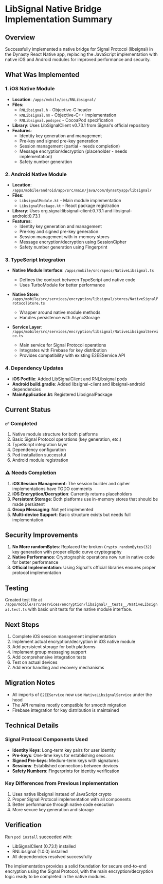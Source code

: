 # LibSignal Native Bridge Implementation Summary

## Overview
Successfully implemented a native bridge for Signal Protocol (libsignal) in the Dynasty React Native app, replacing the JavaScript implementation with native iOS and Android modules for improved performance and security.

## What Was Implemented

### 1. iOS Native Module
- **Location**: `/apps/mobile/ios/RNLibsignal/`
- **Files**:
  - `RNLibsignal.h` - Objective-C header
  - `RNLibsignal.mm` - Objective-C++ implementation
  - `RNLibsignal.podspec` - CocoaPod specification
- **Library**: Uses LibSignalClient v0.73.1 from Signal's official repository
- **Features**:
  - Identity key generation and management
  - Pre-key and signed pre-key generation
  - Session management (partial - needs completion)
  - Message encryption/decryption (placeholder - needs implementation)
  - Safety number generation

### 2. Android Native Module
- **Location**: `/apps/mobile/android/app/src/main/java/com/dynastyapp/libsignal/`
- **Files**:
  - `LibsignalModule.kt` - Main module implementation
  - `LibsignalPackage.kt` - React package registration
- **Library**: Uses org.signal:libsignal-client:0.73.1 and libsignal-android:0.73.1
- **Features**:
  - Identity key generation and management
  - Pre-key and signed pre-key generation
  - Session management with in-memory stores
  - Message encryption/decryption using SessionCipher
  - Safety number generation using Fingerprint

### 3. TypeScript Integration
- **Native Module Interface**: `/apps/mobile/src/specs/NativeLibsignal.ts`
  - Defines the contract between TypeScript and native code
  - Uses TurboModule for better performance
  
- **Native Store**: `/apps/mobile/src/services/encryption/libsignal/stores/NativeSignalProtocolStore.ts`
  - Wrapper around native module methods
  - Handles persistence with AsyncStorage
  
- **Service Layer**: `/apps/mobile/src/services/encryption/libsignal/NativeLibsignalService.ts`
  - Main service for Signal Protocol operations
  - Integrates with Firebase for key distribution
  - Provides compatibility with existing E2EEService API

### 4. Dependency Updates
- **iOS Podfile**: Added LibSignalClient and RNLibsignal pods
- **Android build.gradle**: Added libsignal-client and libsignal-android dependencies
- **MainApplication.kt**: Registered LibsignalPackage

## Current Status

### ✅ Completed
1. Native module structure for both platforms
2. Basic Signal Protocol operations (key generation, etc.)
3. TypeScript integration layer
4. Dependency configuration
5. Pod installation successful
6. Android module registration

### ⚠️ Needs Completion
1. **iOS Session Management**: The session builder and cipher implementations have TODO comments
2. **iOS Encryption/Decryption**: Currently returns placeholders
3. **Persistent Storage**: Both platforms use in-memory stores that should be made persistent
4. **Group Messaging**: Not yet implemented
5. **Multi-device Support**: Basic structure exists but needs full implementation

## Security Improvements
1. **No More randomBytes**: Replaced the broken `Crypto.randomBytes(32)` key generation with proper elliptic curve cryptography
2. **Native Performance**: Cryptographic operations now run in native code for better performance
3. **Official Implementation**: Using Signal's official libraries ensures proper protocol implementation

## Testing
Created test file at `/apps/mobile/src/services/encryption/libsignal/__tests__/NativeLibsignal.test.ts` with basic unit tests for the native module interface.

## Next Steps
1. Complete iOS session management implementation
2. Implement actual encryption/decryption in iOS native module
3. Add persistent storage for both platforms
4. Implement group messaging support
5. Add comprehensive integration tests
6. Test on actual devices
7. Add error handling and recovery mechanisms

## Migration Notes
- All imports of `E2EEService` now use `NativeLibsignalService` under the hood
- The API remains mostly compatible for smooth migration
- Firebase integration for key distribution is maintained

## Technical Details

### Signal Protocol Components Used
- **Identity Keys**: Long-term key pairs for user identity
- **Pre-keys**: One-time keys for establishing sessions
- **Signed Pre-keys**: Medium-term keys with signatures
- **Sessions**: Established connections between devices
- **Safety Numbers**: Fingerprints for identity verification

### Key Differences from Previous Implementation
1. Uses native libsignal instead of JavaScript crypto
2. Proper Signal Protocol implementation with all components
3. Better performance through native code execution
4. More secure key generation and storage

## Verification
Run `pod install` succeeded with:
- LibSignalClient (0.73.1) installed
- RNLibsignal (1.0.0) installed
- All dependencies resolved successfully

The implementation provides a solid foundation for secure end-to-end encryption using the Signal Protocol, with the main encryption/decryption logic ready to be completed in the native modules.